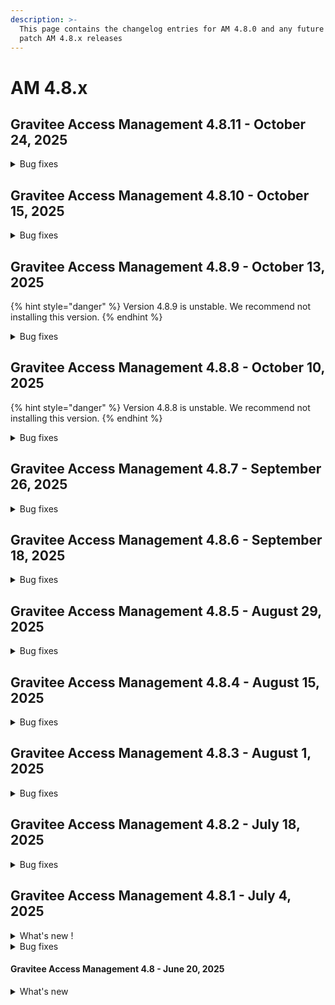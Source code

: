 ```yaml
---
description: >-
  This page contains the changelog entries for AM 4.8.0 and any future minor or
  patch AM 4.8.x releases
---
```


# AM 4.8.x

## Gravitee Access Management 4.8.11 - October 24, 2025

<details>

<summary>Bug fixes</summary>

**Gateway**

* Account's password is expired error when using account linking [#10851](https://github.com/gravitee-io/issues/issues/10851)
* Password policy apply to LDAP idp [#10874](https://github.com/gravitee-io/issues/issues/10874)
* Add Domain object to EL context for HTTP IDP [#10881](https://github.com/gravitee-io/issues/issues/10881)

**Management API**

* Domain deletion does not remove all entities [#10899](https://github.com/gravitee-io/issues/issues/10899)

**Console**

* Client secrets - Renew - Wording needs be altered [#10891](https://github.com/gravitee-io/issues/issues/10891)

**Other**

* Support posix groups in LDAP mappings [#10848](https://github.com/gravitee-io/issues/issues/10848)

</details>


## Gravitee Access Management 4.8.10 - October 15, 2025

<details>

<summary>Bug fixes</summary>



**Management API**

* API client Authentication Breaks after Upgrade to 4.8.8 [#10887](https://github.com/gravitee-io/issues/issues/10887)

* ApplicationClientSecretsUpgrader doesn't manage properly secret algorithms [#10887](https://github.com/gravitee-io/issues/issues/10890)


</details>


## Gravitee Access Management 4.8.9 - October 13, 2025

{% hint style="danger" %}
Version 4.8.9 is unstable. We recommend not installing this version.
{% endhint %}

<details>

<summary>Bug fixes</summary>

**Management API**

* Regression in the way DataPlanes are loaded in the MAPI [#10883](https://github.com/gravitee-io/issues/issues/10883)

**Other**

* Make datasource configurable using helm values [#10884](https://github.com/gravitee-io/issues/issues/10884)

</details>

## Gravitee Access Management 4.8.8 - October 10, 2025

{% hint style="danger" %}
Version 4.8.8 is unstable. We recommend not installing this version.
{% endhint %}

<details>

<summary>Bug fixes</summary>

**Gateway**

* France Connect V2 - Review wording of error message [#10738](https://github.com/gravitee-io/issues/issues/10738)

**Management API**

* Sanitize the redirect\_uri to avoid empty segment when cockpit try to connect on the console [#10805](https://github.com/gravitee-io/issues/issues/10805)
* Secrets for old applications can't be renewed [#10871](https://github.com/gravitee-io/issues/issues/10871)

**Other**

* Introduce common connection pool for MongoIDP [#10719](https://github.com/gravitee-io/issues/issues/10719)
* AWS HSM Certificate Plugin logs remain at DEBUG level despite global INFO configuration, and Helm chart indentation/mapping issue for extraLoggers. [#10824](https://github.com/gravitee-io/issues/issues/10824)
* Limit the batchSize on Mongo Reporter request [#10846](https://github.com/gravitee-io/issues/issues/10846)
* Add helm.sh/chart to pod template annotations [#10849](https://github.com/gravitee-io/issues/issues/10849)
* User registration completion UI widget is broken [#10865](https://github.com/gravitee-io/issues/issues/10865)
* Conversion session.timeout for helm value incorrect [#10867](https://github.com/gravitee-io/issues/issues/10867)
* Improve logging in EnrichAuthFlowPolicy [#10875](https://github.com/gravitee-io/issues/issues/10875)

</details>

## Gravitee Access Management 4.8.7 - September 26, 2025

<details>

<summary>Bug fixes</summary>

**Gateway**

* Enhance idp plugin redeployment to avoid downtime [#10778](https://github.com/gravitee-io/issues/issues/10778)
* Am Is Creating Discrepancies With the Issuer Claim (`iss`) in Generated Access Tokens [#10779](https://github.com/gravitee-io/issues/issues/10779)

**Management API**

* AM Upgrader are failing with list of mongo servers [#10850](https://github.com/gravitee-io/issues/issues/10850)

</details>

## Gravitee Access Management 4.8.6 - September 18, 2025

<details>

<summary>Bug fixes</summary>

**Other**

* IDP Domain whitelist [#10790](https://github.com/gravitee-io/issues/issues/10790)
* When a kafka reporter is inherited from the organization, each domain has it own producer [#10576](https://github.com/gravitee-io/issues/issues/10576)
* Reduce the number of threads with MongoDB Backend [#10713](https://github.com/gravitee-io/issues/issues/10713)
* Deleting Organization User Fails on SQL Server Due to Invalid DELETE Syntax [#10838](https://github.com/gravitee-io/issues/issues/10838)
* Incorrect audit log file formatting [#10757](https://github.com/gravitee-io/issues/issues/10757)
* Closing LDAP connections properly [#10769](https://github.com/gravitee-io/issues/issues/10769)
* NullPointerException upon first login with password expiration [#10780](https://github.com/gravitee-io/issues/issues/10780)
* Error searching for users in the UI [#10808](https://github.com/gravitee-io/issues/issues/10808)
* Replace Bitnami Mongo [#10789](https://github.com/gravitee-io/issues/issues/10789)
* Issue AM update [#10801](https://github.com/gravitee-io/issues/issues/10801)

</details>

## Gravitee Access Management 4.8.5 - August 29, 2025

<details>

<summary>Bug fixes</summary>

**Other**

* Can't get dynamic roles for the user [#10679](https://github.com/gravitee-io/issues/issues/10679)
* LDAP connection leak [#10736](https://github.com/gravitee-io/issues/issues/10736)
* Ciba notifier custom header config [#10739](https://github.com/gravitee-io/issues/issues/10739)
* Unable to configure IDP Http Body request [#10740](https://github.com/gravitee-io/issues/issues/10740)

</details>

## Gravitee Access Management 4.8.4 - August 15, 2025

<details>

<summary>Bug fixes</summary>

**Other**

* Can't request on values containing + char using filters for searching users [#10495](https://github.com/gravitee-io/issues/issues/10495)
* Missing MAPI audits in Global kafka reporter [#10609](https://github.com/gravitee-io/issues/issues/10609)
* Group search base in LDAP Provider in UI does not reflect backend value [#10668](https://github.com/gravitee-io/issues/issues/10668)
* FreeMarker template error [#10722](https://github.com/gravitee-io/issues/issues/10722)
* Limit concurrent HSM action at gateway level [#10731](https://github.com/gravitee-io/issues/issues/10731)
* LDAP connection leak [#10736](https://github.com/gravitee-io/issues/issues/10736)

</details>

## Gravitee Access Management 4.8.3 - August 1, 2025

<details>

<summary>Bug fixes</summary>

**Gateway**

* Duplicate Key collection errors caused by the mongo Audit Reporter [#10670](https://github.com/gravitee-io/issues/issues/10670)

**Other**

* Missing indexes on Devices table [#10677](https://github.com/gravitee-io/issues/issues/10677)
* Can't get dynamic roles for the user [#10679](https://github.com/gravitee-io/issues/issues/10679)
* When an Access token is missing from the authorization endpoint and only an ID Token is returned, any token is stored in user profile [#10680](https://github.com/gravitee-io/issues/issues/10680)
* NoSuchMethodError after JwkSourceresolver update [#10696](https://github.com/gravitee-io/issues/issues/10696)
* France Connect V2 - Problem when disconnecting France Connect [#10697](https://github.com/gravitee-io/issues/issues/10697)

</details>

## Gravitee Access Management 4.8.2 - July 18, 2025

<details>

<summary>Bug fixes</summary>

**Management API**

* GET /domain/users with parameter size=0 brings back all users [#10661](https://github.com/gravitee-io/issues/issues/10661)

**Other**

* Deadlock during accessing authorization code [#10614](https://github.com/gravitee-io/issues/issues/10614)
* Intermittent remote JWK set read time out [#10669](https://github.com/gravitee-io/issues/issues/10669)
* Allow AM to receive a JWT from an IDP rather than just JSON [#10673](https://github.com/gravitee-io/issues/issues/10673)

</details>

## Gravitee Access Management 4.8.1 - July 4, 2025

<details>

<summary>What's new !</summary>

**What's new!**

* Cookie Based remember device: it is now possible to use a new DeviceIdentifier plugin based on cookie instead of fingerprint.

{% hint style="info" %}
If the page templates have been customized, it is necessary to include the JavaScript scripts related to this new plugin. For login, reset\_password, registration and registration\_confirmation, please add:

```
<script th:if="${rememberDeviceIsActive && deviceIdentifierProvider == 'CookieDeviceIdentifier'}" th:src="@{assets/js/device-type-v1.js}"></script>
<script th:if="${rememberDeviceIsActive && deviceIdentifierProvider == 'CookieDeviceIdentifier'}" th:attr="nonce=${script_inline_nonce}">
    const deviceId = "[[${cookieDeviceIdentifier}]]" ;

    $(document).ready(function () {
        $("#form").append('<input type="hidden" name="deviceId" value="' + deviceId + '"/>')
        $("#form").append('<input type="hidden" name="deviceType" value="' + retrievePlatform(window.navigator) + '"/>');
    });
</script>
```

For webauthn\_login, please add :

```
<script th:if="${rememberDeviceIsActive && deviceIdentifierProvider == 'CookieDeviceIdentifier'}" th:src="@{../assets/js/device-type-v1.js}"></script>
<script th:if="${rememberDeviceIsActive && deviceIdentifierProvider == 'CookieDeviceIdentifier'}" th:attr="nonce=${script_inline_nonce}">
    const deviceId = "[[${cookieDeviceIdentifier}]]" ;

    $(document).ready(function () {
        $("#login").append('<input type="hidden" name="deviceId" value="' + deviceId + '"/>')
        $("#login").append('<input type="hidden" name="deviceType" value="' + retrievePlatform(window.navigator) + '"/>');
    });
</script>
```

If FingerprintJS Community edition is currently used, you can use the cookie management for this plugin by enabling the new configuration option.
{% endhint %}

</details>

<details>

<summary>Bug fixes</summary>

**Gateway**

* Add token sub claim from JWT token in the TOKEN\_CREATED event [#10638](https://github.com/gravitee-io/issues/issues/10638)
* Manage Multiple AndroidKey Root CA [#10658](https://github.com/gravitee-io/issues/issues/10658)

**Management API**

* DomainOwner cannot access domain settings [#10624](https://github.com/gravitee-io/issues/issues/10624)

**Other**

* add liquibase logger in INFO by default [#10567](https://github.com/gravitee-io/issues/issues/10567)
* Improve users search queries from database in am management UI/API. [#10573](https://github.com/gravitee-io/issues/issues/10573)
* \[FC] update the sandbox urls [#10636](https://github.com/gravitee-io/issues/issues/10636)

</details>

#### Gravitee Access Management 4.8 - June 20, 2025 <a href="#gravitee-access-management-4.8" id="gravitee-access-management-4.8"></a>

<details>

<summary>What's new</summary>

Client secret improvement

An application can now be configured to accept multiple client secrets. Each secret may have an associated expiration date, and a notification system has been implemented to alert the primary domain owner of any secrets nearing expiration. Refer to the [client-secrets.md](../../guides/applications/client-secrets.md "mention") documentation for additional details.

**FranceConnect**

The [FranceConnect Identity](../../guides/identity-providers/legal-identity-providers/franceconnect.md) provider is now able to support the version 2 of the FranceConnect API.

**Support for PBKDF2**

MongoDB and JDBC identity providers now support the PBKDF2 password encoder.

**Custom SCIM property**

The `forceResetPassword` attribute is managed as a custom property on the user profile. When this attribute is set to `true`, the user is required to update their password immediately after the login phase.

```
'urn:ietf:params:scim:schemas:extension:custom:2.0:User': {
  forceResetPassword: true
},
```

**Dynamic query parameter in redirect URI**

The Dynamic Redirect URI Parameters feature in the OAuth2 flow enhances flexibility and control over redirection behavior by letting you append dynamic parameters to the final `redirect_uri`. These parameters are resolved using [Gravitee Expression Language (EL)](https://app.gitbook.com/o/8qli0UVuPJ39JJdq9ebZ/s/ySqSVpDHfKA0fNml1fVO/), which lets you insert custom logic and data into the redirect URL Refer to the [dynamic-redirect-uri-parameters.md](../../guides/auth-protocols/oauth-2.0/dynamic-redirect-uri-parameters.md "mention") documentation for additional details.

</details>

[\
](https://documentation.gravitee.io/am/releases-and-changelog/changelog)
